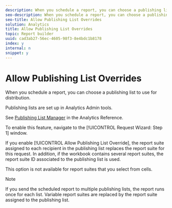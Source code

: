 ```yaml
---
description: When you schedule a report, you can choose a publishing list to use for distribution.
seo-description: When you schedule a report, you can choose a publishing list to use for distribution.
seo-title: Allow Publishing List Overrides
solution: Analytics
title: Allow Publishing List Overrides
topic: Report builder
uuid: cad3ab27-56ec-4605-98f3-8e4bdc1b8178
index: y
internal: n
snippet: y
---
```


# Allow Publishing List Overrides

When you schedule a report, you can choose a publishing list to use for distribution.

Publishing lists are set up in Analytics Admin tools.

See [Publishing List Manager](http://marketing.adobe.com/resources/help/en_US/reference/index.html?f=publishing_list) in the Analytics Reference.

To enable this feature, navigate to the [!UICONTROL Request Wizard: Step 1] window.

If you enable [!UICONTROL Allow Publishing List Override], the report suite assigned to each recipient in the publishing list replaces the report suite for this request. In addition, if the workbook contains several report suites, the report suite ID associated to the publishing list is used.

This option is not available for report suites that you select from cells.

>[!NOTE]
>
>If you send the scheduled report to multiple publishing lists, the report runs once for each list. Variable report suites are replaced by the report suite assigned to the publishing list.

